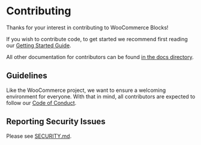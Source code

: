 # Contributing

Thanks for your interest in contributing to WooCommerce Blocks!

If you wish to contribute code, to get started we recommend first reading our [Getting Started Guide](./docs/contributors/getting-started.md).

All other documentation for contributors can be found [in the docs directory](./docs/readme.md).

## Guidelines

Like the WooCommerce project, we want to ensure a welcoming environment for everyone. With that in mind, all contributors are expected to follow our [Code of Conduct](./.github/CODE_OF_CONDUCT.md).

## Reporting Security Issues

Please see [SECURITY.md](./.github/SECURITY.md).

